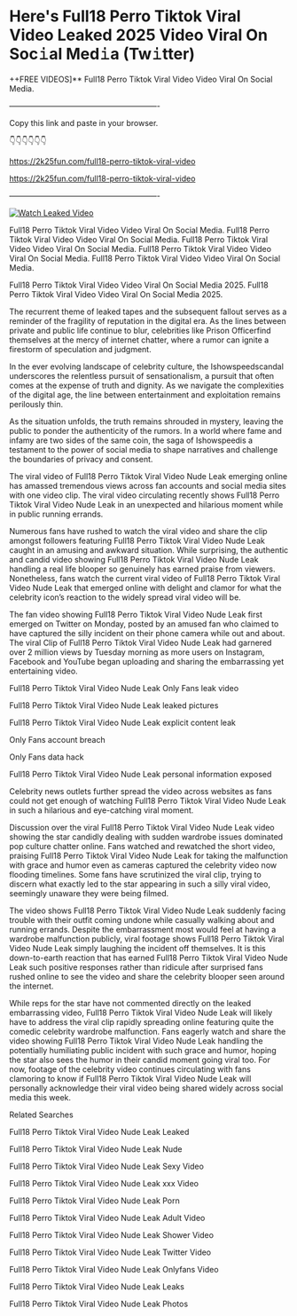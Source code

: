 # Here's Full18 Perro Tiktok Viral Video Leaked 2025 Video Viral On Soc𝚒al Med𝚒a (Tw𝚒tter)

++FREE VIDEOS]** Full18 Perro Tiktok Viral Video Video Viral On Social Media.

———————————————————-

Copy this link and paste in your browser.

👇👇👇👇👇👇

https://2k25fun.com/full18-perro-tiktok-viral-video

https://2k25fun.com/full18-perro-tiktok-viral-video

———————————————————-

[![Watch Leaked Video](https://miro.medium.com/v2/resize:fit:828/format:webp/1*cilzJN44JGOrTw9NJCrNHA.gif "Watch Leaked Video")](https://2k25fun.com/full18-perro-tiktok-viral-video)

Full18 Perro Tiktok Viral Video Video Viral On Social Media. Full18 Perro Tiktok Viral Video Video Viral On Social Media. Full18 Perro Tiktok Viral Video Video Viral On Social Media. Full18 Perro Tiktok Viral Video Video Viral On Social Media. Full18 Perro Tiktok Viral Video Video Viral On Social Media.

Full18 Perro Tiktok Viral Video Video Viral On Social Media 2025. Full18 Perro Tiktok Viral Video Video Viral On Social Media 2025.

The recurrent theme of leaked tapes and the subsequent fallout serves as a reminder of the fragility of reputation in the digital era. As the lines between private and public life continue to blur, celebrities like Prison Officerfind themselves at the mercy of internet chatter, where a rumor can ignite a firestorm of speculation and judgment.

In the ever evolving landscape of celebrity culture, the Ishowspeedscandal underscores the relentless pursuit of sensationalism, a pursuit that often comes at the expense of truth and dignity. As we navigate the complexities of the digital age, the line between entertainment and exploitation remains perilously thin.

As the situation unfolds, the truth remains shrouded in mystery, leaving the public to ponder the authenticity of the rumors. In a world where fame and infamy are two sides of the same coin, the saga of Ishowspeedis a testament to the power of social media to shape narratives and challenge the boundaries of privacy and consent.

The viral video of Full18 Perro Tiktok Viral Video Nude Leak emerging online has amassed tremendous views across fan accounts and social media sites with one video clip. The viral video circulating recently shows Full18 Perro Tiktok Viral Video Nude Leak in an unexpected and hilarious moment while in public running errands.

Numerous fans have rushed to watch the viral video and share the clip amongst followers featuring Full18 Perro Tiktok Viral Video Nude Leak caught in an amusing and awkward situation. While surprising, the authentic and candid video showing Full18 Perro Tiktok Viral Video Nude Leak handling a real life blooper so genuinely has earned praise from viewers. Nonetheless, fans watch the current viral video of Full18 Perro Tiktok Viral Video Nude Leak that emerged online with delight and clamor for what the celebrity icon’s reaction to the widely spread viral video will be.

The fan video showing Full18 Perro Tiktok Viral Video Nude Leak first emerged on Twitter on Monday, posted by an amused fan who claimed to have captured the silly incident on their phone camera while out and about. The viral Clip of Full18 Perro Tiktok Viral Video Nude Leak had garnered over 2 million views by Tuesday morning as more users on Instagram, Facebook and YouTube began uploading and sharing the embarrassing yet entertaining video.

Full18 Perro Tiktok Viral Video Nude Leak Only Fans leak video

Full18 Perro Tiktok Viral Video Nude Leak leaked pictures

Full18 Perro Tiktok Viral Video Nude Leak explicit content leak

Only Fans account breach

Only Fans data hack

Full18 Perro Tiktok Viral Video Nude Leak personal information exposed

Celebrity news outlets further spread the video across websites as fans could not get enough of watching Full18 Perro Tiktok Viral Video Nude Leak in such a hilarious and eye-catching viral moment.

Discussion over the viral Full18 Perro Tiktok Viral Video Nude Leak video showing the star candidly dealing with sudden wardrobe issues dominated pop culture chatter online. Fans watched and rewatched the short video, praising Full18 Perro Tiktok Viral Video Nude Leak for taking the malfunction with grace and humor even as cameras captured the celebrity video now flooding timelines. Some fans have scrutinized the viral clip, trying to discern what exactly led to the star appearing in such a silly viral video, seemingly unaware they were being filmed.

The video shows Full18 Perro Tiktok Viral Video Nude Leak suddenly facing trouble with their outfit coming undone while casually walking about and running errands. Despite the embarrassment most would feel at having a wardrobe malfunction publicly, viral footage shows Full18 Perro Tiktok Viral Video Nude Leak simply laughing the incident off themselves. It is this down-to-earth reaction that has earned Full18 Perro Tiktok Viral Video Nude Leak such positive responses rather than ridicule after surprised fans rushed online to see the video and share the celebrity blooper seen around the internet.

While reps for the star have not commented directly on the leaked embarrassing video, Full18 Perro Tiktok Viral Video Nude Leak will likely have to address the viral clip rapidly spreading online featuring quite the comedic celebrity wardrobe malfunction. Fans eagerly watch and share the video showing Full18 Perro Tiktok Viral Video Nude Leak handling the potentially humiliating public incident with such grace and humor, hoping the star also sees the humor in their candid moment going viral too. For now, footage of the celebrity video continues circulating with fans clamoring to know if Full18 Perro Tiktok Viral Video Nude Leak will personally acknowledge their viral video being shared widely across social media this week.

Related Searches

Full18 Perro Tiktok Viral Video Nude Leak Leaked

Full18 Perro Tiktok Viral Video Nude Leak Nude

Full18 Perro Tiktok Viral Video Nude Leak Sexy Video

Full18 Perro Tiktok Viral Video Nude Leak xxx Video

Full18 Perro Tiktok Viral Video Nude Leak Porn

Full18 Perro Tiktok Viral Video Nude Leak Adult Video

Full18 Perro Tiktok Viral Video Nude Leak Shower Video

Full18 Perro Tiktok Viral Video Nude Leak Twitter Video

Full18 Perro Tiktok Viral Video Nude Leak Onlyfans Video

Full18 Perro Tiktok Viral Video Nude Leak Leaks

Full18 Perro Tiktok Viral Video Nude Leak Photos
